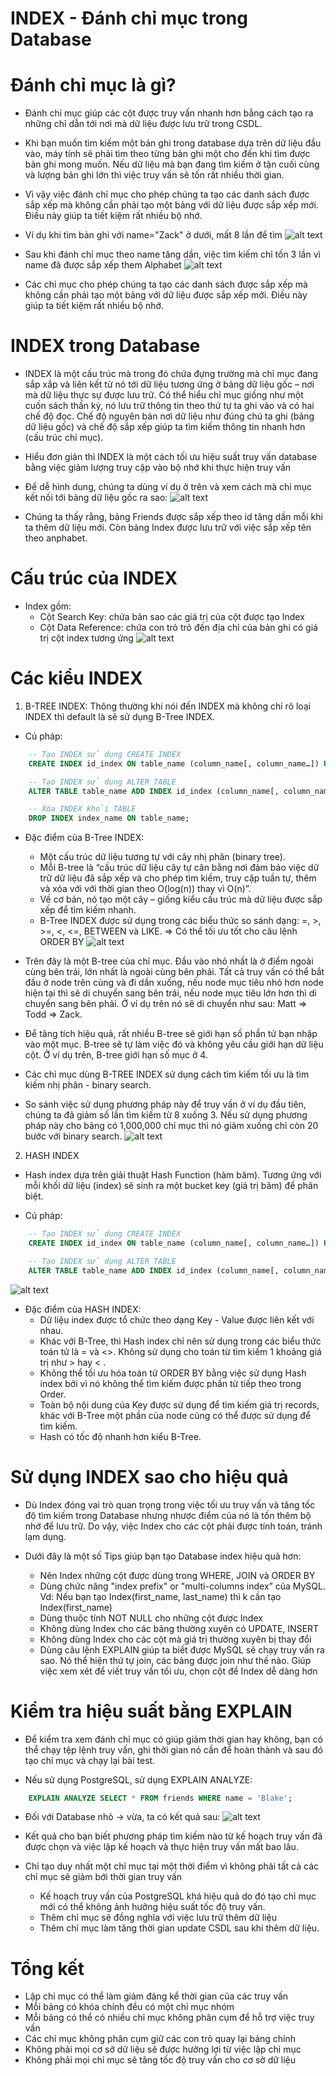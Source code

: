 # INDEX - Đánh chỉ mục trong Database

# Đánh chỉ mục là gì?
- Đánh chỉ mục giúp các cột được truy vấn nhanh hơn bằng cách tạo ra những chỉ dẫn tới nơi mà dữ liệu được lưu trữ trong CSDL.

- Khi bạn muốn tìm kiếm một bản ghi trong database dựa trên dữ liệu đầu vào, máy tính sẽ phải tìm theo từng bản ghi một cho đến khi tìm được bản ghi mong muốn. Nếu dữ liệu mà bạn đang tìm kiếm ở tận cuối cùng và lượng bản ghi lớn thì việc truy vấn sẽ tốn rất nhiều thời gian.

- Vì vậy việc đánh chỉ mục cho phép chúng ta tạo các danh sách được sắp xếp mà không cần phải tạo một bảng với dữ liệu được sắp xếp mới. Điều này giúp ta tiết kiệm rất nhiều bộ nhớ.

- Ví dụ khi tìm bản ghi với name="Zack" ở dưới, mất 8 lần để tìm
![alt text](https://media.techmaster.vn/api/static/bpc8thf0k7qhpi6j07lg/bvtgvt451cobimh85mbg)

- Sau khi đánh chỉ mục theo name tăng dần, việc tìm kiếm chỉ tốn 3 lần vì name đã được sắp xếp them Alphabet
![alt text](https://media.techmaster.vn/api/static/bpc8thf0k7qhpi6j07lg/bvtgvt451cobimh85mg0)

- Các chỉ mục cho phép chúng ta tạo các danh sách được sắp xếp mà không cần phải tạo một bảng với dữ liệu được sắp xếp mới. Điều này giúp ta tiết kiệm rất nhiều bộ nhớ.

# INDEX trong Database
- INDEX là một cấu trúc mà trong đó chứa đựng trường mà chỉ mục đang sắp xắp và liên kết từ nó tới dữ liệu tương ứng ở bảng dữ liệu gốc – nơi mà dữ liệu thực sự được lưu trữ. Có thể hiểu chỉ mục giống như một cuốn sách thần kỳ, nó lưu trữ thông tin theo thứ tự ta ghi vào và có hai chế độ đọc. Chế độ nguyên bản nơi dữ liệu như đúng chú ta ghi (bảng dữ liệu gốc) và chế độ sắp xếp giúp ta tìm kiếm thông tin nhanh hơn (cấu trúc chỉ mục).

- Hiểu đơn giản thì INDEX là một cách tối ưu hiệu suất truy vấn database bằng việc giảm lượng truy cập vào bộ nhớ khi thực hiện truy vấn

- Để dễ hình dung, chúng ta dùng ví dụ ở trên và xem cách mà chỉ mục kết nối tới bảng dữ liệu gốc ra sao:
![alt text](https://media.techmaster.vn/api/static/bpc8thf0k7qhpi6j07lg/bvtgvt451cobimh85mc0)

- Chúng ta thấy rằng, bảng Friends được sắp xếp theo id tăng dần mỗi khi ta thêm dữ liệu mới. Còn bảng Index được lưu trữ với việc sắp xếp tên theo anphabet.

# Cấu trúc của INDEX
- Index  gồm:
    - Cột Search Key: chứa bản sao các giá trị của cột được tạo Index
    - Cột Data Reference: chứa con trỏ trỏ đến địa chỉ của bản ghi có giá trị cột index tương ứng
![alt text](https://images.viblo.asia/c44b421d-0e4d-4bf9-966e-ddc03bc75993.png)

# Các kiểu INDEX
1. B-TREE INDEX: Thông thường khi nói đến INDEX mà không chỉ rõ loại INDEX thì default là sẽ sử dụng B-Tree INDEX.

- Cú pháp:
```sql
    -- Tạo INDEX sử dụng CREATE INDEX
    CREATE INDEX id_index ON table_name (column_name[, column_name…]) USING BTREE;

    -- Tạo INDEX sử dụng ALTER TABLE
    ALTER TABLE table_name ADD INDEX id_index (column_name[, column_name…]);

    -- Xóa INDEX khỏi TABLE 
    DROP INDEX index_name ON table_name;
```
- Đặc điểm của B-Tree INDEX:
    - Một cấu trúc dữ liệu tương tự với cây nhị phân (binary tree). 
    - Mỗi B-tree là “cấu trúc dữ liệu cây tự cân bằng nơi đảm bảo việc dữ trữ dữ liệu đã sắp xếp và cho phép tìm kiếm, truy cập tuần tự, thêm và xóa với với thời gian theo O(log(n)) thay vì O(n)”. 
    - Về cơ bản, nó tạo một cây – giống kiểu cấu trúc mà dữ liệu được sắp xếp để tìm kiếm nhanh.
    - B-Tree INDEX được sử dụng trong các biểu thức so sánh dạng: =, >, >=, <, <=, BETWEEN và LIKE. ⇒ Có thể tối ưu tốt cho câu lệnh ORDER BY
![alt text](https://media.techmaster.vn/api/static/bpc8thf0k7qhpi6j07lg/bvtgvt451cobimh85me0)

- Trên đây là một B-tree của chỉ mục. Đầu vào nhỏ nhất là ở điểm ngoài cùng bên trái, lớn nhất là ngoài cùng bên phải. Tất cả truy vấn có thể bắt đầu ở node trên cùng và đi dần xuống, nếu node mục tiêu nhỏ hơn node hiện tại thì sẽ di chuyển sang bên trái, nếu node mục tiêu lớn hơn thì di chuyển sang bên phải. Ở ví dụ trên nó sẽ di chuyển như sau: Matt => Todd => Zack.

- Để tăng tích hiệu quả, rất nhiều B-tree sẽ giới hạn số phần tử bạn nhập vào một mục. B-tree sẽ tự làm việc đó và không yêu cầu giới hạn dữ liệu cột. Ở ví dụ trên, B-tree giới hạn số mục ở 4.

- Các chỉ mục dùng B-TREE INDEX sử dụng cách tìm kiếm tối ưu là tìm kiếm nhị phân - binary search.

- So sánh việc sử dụng phương pháp này để truy vấn ở ví dụ đầu tiên, chúng ta đã giảm số lần tìm kiếm từ 8 xuống 3. Nếu sử dụng phương pháp này cho bảng có 1,000,000 chỉ mục thì nó giảm xuống chỉ còn 20 bước với binary search.
![alt text](https://media.techmaster.vn/api/static/bpc8thf0k7qhpi6j07lg/bvtgvt451cobimh85mfg)

2. HASH INDEX
- Hash index dựa trên giải thuật Hash Function (hàm băm). Tương ứng với mỗi khối dữ liệu (index) sẽ sinh ra một bucket key (giá trị băm) để phân biệt.

- Cú pháp:
```sql
    -- Tạo INDEX sử dụng CREATE INDEX
    CREATE INDEX id_index ON table_name (column_name[, column_name…]) USING HASH;

    -- Tạo INDEX sử dụng ALTER TABLE
    ALTER TABLE table_name ADD INDEX id_index (column_name[, column_name…]) USING HASH;
```
![alt text](https://i1.wp.com/tech.vtijapan.co.jp/wp-content/uploads/2019/09/hU4Tc.png?resize=728%2C502&ssl=1)

- Đặc điểm của HASH INDEX:
    - Dữ liệu index được tổ chức theo dạng Key - Value được liên kết với nhau.
    - Khác với B-Tree, thì Hash index chỉ nên sử dụng trong các biểu thức toán tử là = và <>. Không sử dụng cho toán từ tìm kiếm 1 khoảng giá trị như > hay < .
    - Không thể tối ưu hóa toán tử ORDER BY bằng việc sử dụng Hash index bởi vì nó không thể tìm kiếm được phần từ tiếp theo trong Order.
    - Toàn bộ nội dung của Key được sử dụng để tìm kiếm giá trị records, khác với B-Tree một phần của node cũng có thể được sử dụng để tìm kiếm.
    - Hash có tốc độ nhanh hơn kiểu B-Tree.

# Sử dụng INDEX sao cho hiệu quả
- Dù Index đóng vai trò quan trọng trong việc tối ưu truy vấn và tăng tốc độ tìm kiếm trong Database nhưng nhược điểm của nó là tốn thêm bộ nhớ để lưu trữ. Do vậy, việc Index cho các cột phải được tính toán, tránh lạm dụng.

- Dưới đây là một số Tips giúp bạn tạo Database index hiệu quả hơn:
    - Nên Index những cột được dùng trong WHERE, JOIN và ORDER BY
    - Dùng chức năng "index prefix" or "multi-columns index” của MySQL. Vd: Nếu bạn tạo Index(first_name, last_name) thì k cần tạo Index(first_name)
    - Dùng thuộc tính NOT NULL cho những cột được Index
    - Không dùng Index cho các bảng thường xuyên có UPDATE, INSERT
    - Không dùng Index cho các cột mà giá trị thường xuyên bị thay đổi
    - Dùng câu lệnh EXPLAIN giúp ta biết được MySQL sẽ chạy truy vấn ra sao. Nó thể hiện thứ tự join, các bảng được join như thế nào. Giúp việc xem xét để viết truy vấn tối ưu, chọn cột để Index dễ dàng hơn

# Kiểm tra hiệu suất bằng EXPLAIN
- Để kiểm tra xem đánh chỉ mục có giúp giảm thời gian hay không, bạn có thể  chạy tệp lệnh truy vấn, ghi thời gian nó cần để hoàn thành và sau đó tạo chỉ mục và chạy lại bài test.

- Nếu sử dụng PostgreSQL, sử dụng EXPLAIN ANALYZE:
```sql
    EXPLAIN ANALYZE SELECT * FROM friends WHERE name = 'Blake';
```

- Đối với Database nhỏ -> vừa, ta có kết quả sau:
![alt text](https://media.techmaster.vn/api/static/bpc8thf0k7qhpi6j07lg/bvtgvt451cobimh85mh0)

- Kết quả cho bạn biết phương pháp tìm kiếm nào từ kế hoạch truy vấn đã được chọn và việc lập kế hoạch và thực hiện truy vấn mất bao lâu.

- Chỉ tạo duy nhất một chỉ mục tại một thời điểm vì không phải tất cả các chỉ mục sẽ giảm bới thời gian truy vấn
    - Kế hoạch truy vấn của PostgreSQL khá hiệu quả do đó tạo chỉ mục mới có thể không ảnh hưởng hiệu suất tốc độ truy vấn.
    - Thêm chỉ mục sẽ đồng nghĩa với việc lưu trữ thêm dữ liệu
    - Thêm chỉ mục làm tăng thời gian update CSDL sau khi thêm dữ liệu.

# Tổng kết
- Lập chỉ mục có thể làm giảm đáng kể thời gian của các truy vấn
- Mỗi bảng có khóa chính đều có một chỉ mục nhóm
- Mỗi bảng có thể có nhiều chỉ mục không phân cụm để hỗ trợ việc truy vấn
- Các chỉ mục không phân cụm giữ các con trỏ quay lại bảng chính
- Không phải mọi cơ sở dữ liệu sẽ được hưởng lợi từ việc lập chỉ mục
- Không phải mọi chỉ mục sẽ tăng tốc độ truy vấn cho cơ sở dữ liệu